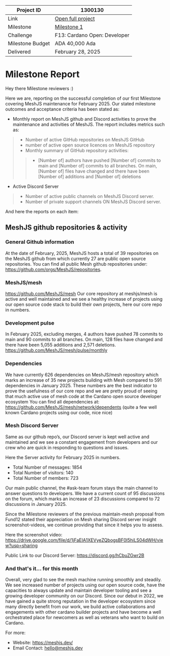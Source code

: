 |Project ID|1300130|
|-----------|-------------|
|Link|[Open full project](https://projectcatalyst.io/funds/10/f13-cardano-open-developers/maintain-mesh-and-build-developer-community)|
|Milestone|[Milestone 1](https://milestones.projectcatalyst.io/projects/1300130/milestones/1)
|Challenge|F13: Cardano Open: Developer|
|Milestone Budget|ADA 40,000 Ada|
|Delivered|February 28, 2025|

# Milestone Report


Hey there Milestone reviewers :)

Here we are, reporting on the successful completion of our first Milestone covering MeshJS maintenance for February 2025. Our stated milestone outcomes and acceptance criteria has been stated as:
- Monthly report on MeshJS github and Discord activities to prove the maintenance and activities of MeshJS. The report includes metrics such as:
> - Number of active GitHub repositories on MeshJS GitHub
> - number of active open source licences on MeshJS repository
> - Monthly summary of GitHub repository activities:
> > - [Number of] authors have pushed [Number of] commits to main and [Number of] commits to all branches. On main, [Number of] files have changed and there have been [Number of] additions and [Number of] deletions
- Active Discord Server
> - Number of active public channels on MeshJS Discord server.
> - Number of private support channels ON MeshJS Discord server.

And here the reports on each item:

## MeshJS github repositories & activity
### General Github information
At the date of February, 2025, MeshJS hosts a total of 39 repositories on the MeshJS github from which currently 27 are public open source repositories. 
You can find all public Mesh github repositories under:
https://github.com/orgs/MeshJS/repositories.

### MeshJS/mesh
https://github.com/MeshJS/mesh 
Our core repository at meshjs/mesh is active and well maintained and we see a healthy increase of projects using our open source code stack to build their own projects, here our core repo in numbers.

### Development pulse
In February 2025, excluding merges, 4 authors have pushed 78 commits to main and 90 commits to all branches. On main, 128 files have changed and there have been 5,055 additions and 2,571 deletions.
https://github.com/MeshJS/mesh/pulse/monthly 

### Dependencies 
We have currently 626 dependencies on MeshJS/mesh repository which marks an increase of 35 new projects building with Mesh compared to 591 dependencies in January 2025. These numbers are the best indicator to prove the usefulness of our core repo and we are pretty proud of seeing that much active use of mesh code at the Cardano open source developer ecosystem
You can find all dependencies at: 
https://github.com/MeshJS/mesh/network/dependents 
(quite a few well known Cardano projects using our code, nice nice)


### Mesh Discord Server
Same as our github repo’s, our Discord server is kept well active and maintained and we see a constant engagement from developers and our crew who are quick in responding to questions and issues. 

Here the Server activity for February 2025 in numbers.

- Total Number of messages: 1854
- Total Number of visitors: 140
- Total Number of members: 723

Our main public channel, the #ask-team forum stays the main channel to answer questions to developers. We have a current count of 95 discussions on the forum, which marks an increase of 23 discussions compared to 72 discussions in January 2025.



Since the Milestone reviewers of the previous maintain-mesh proposal from Fund12 stated their appreciation on Mesh sharing Discord server insight screenshot-videos, we continue providing that since it helps you to assess.

Here the screenshot video:
https://drive.google.com/file/d/1jFaEIA1XEVyeZQbogsBF0I5hiLS04dWH/view?usp=sharing 


Public Link to our Discord Server:
https://discord.gg/hCbuZGwr2B 

 

### And that's it… for this month
Overall, very glad to see the mesh machine running smoothly and steadily. We see increased number of projects using our open source code, have the capacities to always update and maintain developer tooling and see a growing developer community on our Discord. Since our debut in 2022, we have gained a quite strong reputation in the developer ecosystem since many directly benefit from our work, we build active collaborations and engagements with other cardano builder projects and have become a well orchestrated place for newcomers as well as veterans who want to build on Cardano. 

For more:
- Website: https://meshjs.dev/  
- Email Contact: hello@meshjs.dev
